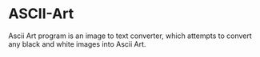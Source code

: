 # ASCII-Art
Ascii Art program is an image to text converter, which attempts to convert any black and white images into Ascii Art.
